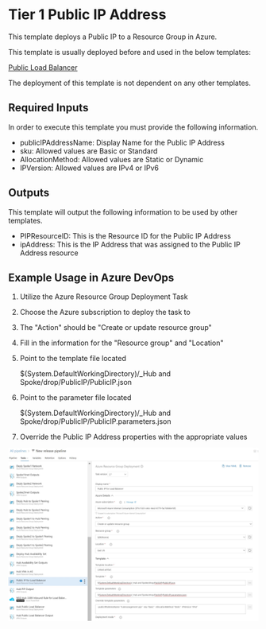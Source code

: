 # Tier 1 Public IP Address
This template deploys a Public IP to a Resource Group in Azure.  

This template is usually deployed before and used in the below templates:

<a href="https://dev.azure.com/Security-Monitoring/_git/IaC_HubSpokeNetwork?path=%2FTier%202%2FLoad%20Balancers%2FPublic%20Load%20Balancer%2FPublic%20Load%20Balancer%2FREADME.md&version=GBmaster">Public Load Balancer</a>

The deployment of this template is not dependent on any other templates.

## Required Inputs
In order to execute this template you must provide the following information.  

- publicIPAddressName: Display Name for the Public IP Address  
- sku: Allowed values are Basic or Standard  
- AllocationMethod: Allowed values are Static or Dynamic  
- IPVersion: Allowed values are IPv4 or IPv6  

## Outputs
This template will output the following information to be used by other templates.  
- PIPResourceID: This is the Resource ID for the Public IP Address  
- ipAddress: This is the IP Address that was assigned to the Public IP Address resource

## Example Usage in Azure DevOps

1) Utilize the Azure Resource Group Deployment Task  

2) Choose the Azure subscription to deploy the task to

3) The "Action" should be "Create or update resource group"

4) Fill in the information for the "Resource group" and "Location"

5) Point to the template file located 

	$(System.DefaultWorkingDirectory)/_Hub and Spoke/drop/PublicIP/PublicIP.json

6) Point to the parameter file located

	$(System.DefaultWorkingDirectory)/_Hub and Spoke/drop/PublicIP/PublicIP.parameters.json

7) Override the Public IP Address properties with the appropriate values

![](./pics/publicIP.jpg)


